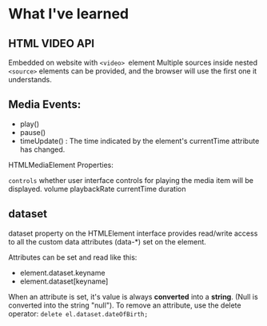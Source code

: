 # What I've learned

## HTML VIDEO API

Embedded on website with ```<video> ```element
 Multiple sources inside nested ```<source>``` elements can be provided, and the browser will use the first one it understands.
 
## Media Events:

- play()
- pause()
- timeUpdate() : The time indicated by the element's currentTime attribute has changed.


HTMLMediaElement Properties:

``controls`` whether user interface controls for playing the media item will be displayed.
volume
playbackRate 
currentTime
duration

## dataset
dataset property on the HTMLElement interface provides read/write access to all the custom data attributes (data-*) set on the element.

Attributes can be set and read like this:
- element.dataset.keyname
- element.dataset[keyname]

When an attribute is set, it's value is always **converted** into a **string**. (Null is converted into the string "null").
To remove an attribute, use the delete operator: ``delete el.dataset.dateOfBirth;``